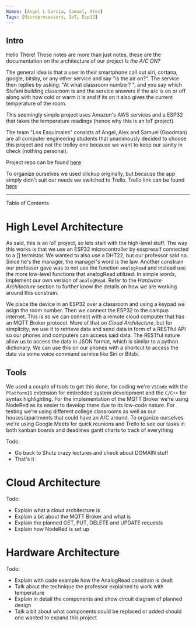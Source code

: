 ```yaml
---
Names: [Angel L Garcia, Samuel, Alex]
Tags: [Microprocessors, IoT, Esp32]
---
```


## Intro 

Hello There! These notes are more than just notes, these are the documentation on the architecture of our project *Is the A/C ON?* 

The general idea is that a user in their smartphone call out siri, cortana, google, bitsby, or any other service and say "is the air on?". The service then replies by asking: "At what classroom number? ", and you say which Stefani building classroom is and the service answers if the a/c is on or off along with how cold or warm it is and if its on it also gives the current temperature of the room.

This seemingly simple project uses Amazon's AWS services and a ESP32 that takes the temperature readings (hence why this is an IoT project).

The team "Los Esquimales" consists of Angel, Alex and Samuel (Goodman) are all computer engineering students that unanimously decided to choose this project and not the trolley one because we want to keep our sanity in check (nothing personal).

Project repo can be found [here](https://github.com/FrenzyExists/micro-1-group-project-los-esquimales)

To organize ourselves we used clickup originally, but because the app simply didn't suit our needs we switched to Trello. Trello link can be found [here]()

---

Table of Contents

# High Level Architecture

As said, this is an IoT project, so lets start with the high-level stuff. The way this works is that we use an ESP32 microcontroller by esspressif connected to a [] termistor. We wanted to also use a DHT22, but our professor said no. Since he's the manager, the manager's word is the law. Another constrain our professor gave was to not use the function `analogRead` and instead use the more low-level functions that analogRead utilized. In simple words, implement our own version of `analogRead`. Refer to the *Hardware Architecture* section to further know the details on how we are working around this constrain.

We place the device in an ESP32 over a classroom and using a keypad we asign the room number. Then we connect the ESP32 to the campus internet. This is so we can connect with a remote cloud computer that has an MQTT Broker protocol. More of that on *Cloud Architecture*, but for simplicity, we use it to retrieve data and send data in form of a RESTful API so our phones and computers can access said data. The RESTful nature allow us to access the data in JSON format, which is similar to a python dictionary. We can use this on our phones with a shortcut to access the data via some voice command service like Siri or Bitsbi.

## Tools
We used a couple of tools to get this done, for coding we're `VSCode` with the `PlatformIO` extension for embedded system development and the `C/C++` for syntax highlighting. For the implementation of the MQTT Broker we're using NodeRed as its easier to develop there due to its low-code nature. For testing we're using different college classrooms as well as our houses/apartments that could have an A/C around. To organize ourselves we're using Google Meets for quick reunions and Trello to see our tasks in both kanban boards and deadlines gantt charts to track of everything

Todo:
- Go back to Shutz crazy lectures and check about DOMAIN stuff
- That's it

# Cloud Architecture

Todo:
- Explain what a cloud architecture is
- Explain a bit about the MQTT Broker and what is
- Explain the planned GET, PUT, DELETE and UPDATE requests
- Explain how NodeRed is set up

# Hardware Architecture

Todo:

- Explain with code example how the AnalogRead constrain is dealt
- Talk about the technique the professor explained to work with temperature
- Explain in detail the components and show circuit diagram of planned design
- Talk a bit about what components could be replaced or added should one wanted to expand this project

